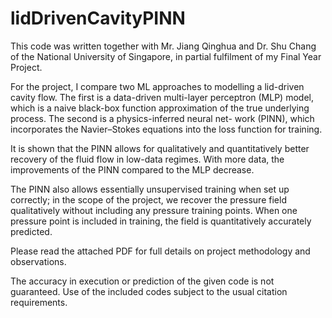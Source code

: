 # lidDrivenCavityPINN

This code was written together with Mr. Jiang Qinghua and Dr. Shu Chang of the National University of Singapore, in partial fulfilment of my Final Year Project.

For the project, I compare two ML approaches to modelling a lid-driven cavity flow. The first is a data-driven multi-layer perceptron (MLP) model, which is a naive black-box function approximation of the true underlying process. The second is a physics-inferred neural net- work (PINN), which incorporates the Navier–Stokes equations into the loss function for training.

It is shown that the PINN allows for qualitatively and quantitatively better recovery of the fluid flow in low-data regimes. With more data, the improvements of the PINN compared to the MLP decrease.

The PINN also allows essentially unsupervised training when set up correctly; in the scope of the project, we recover the pressure field qualitatively without including any pressure training points. When one pressure point is included in training, the field is quantitatively accurately predicted.

Please read the attached PDF for full details on project methodology and observations.

The accuracy in execution or prediction of the given code is not guaranteed. Use of the included codes subject to the usual citation requirements.

